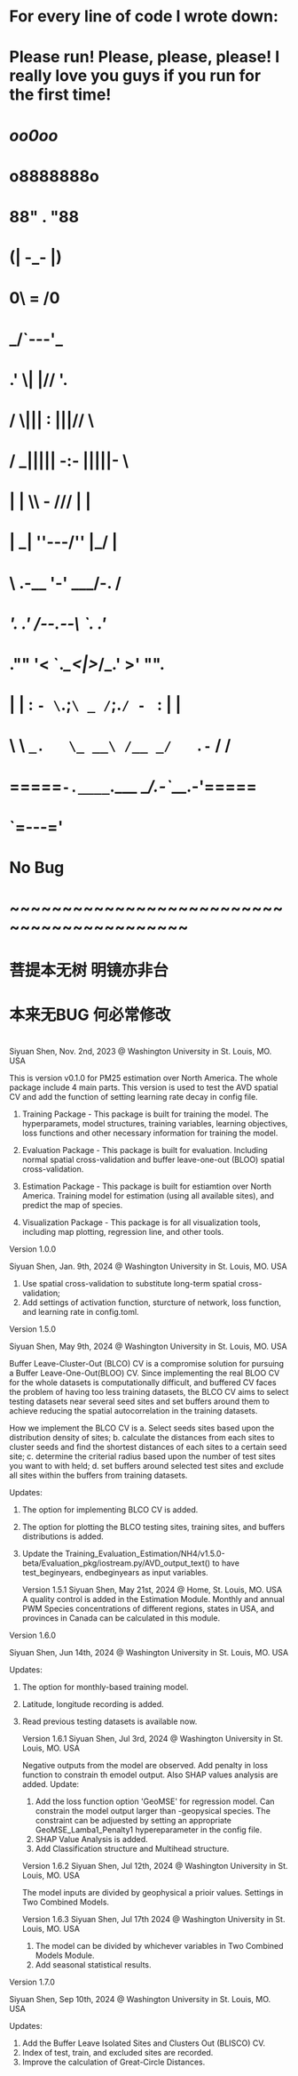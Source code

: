 #   For every line of code I wrote down:
#   Please run! Please, please, please! I really love you guys if you run for the first time!
#                          
#                       _oo0oo_
#                      o8888888o
#                      88" . "88
#                      (| -_- |)
#                      0\  =  /0
#                    ___/`---'\___
#                  .' \\|     |// '.
#                 / \\|||  :  |||// \
#                / _||||| -:- |||||- \
#               |   | \\\  -  /// |   |
#               | \_|  ''\---/''  |_/ |
#               \  .-\__  '-'  ___/-. /
#             ___'. .'  /--.--\  `. .'___
#          ."" '<  `.___\_<|>_/___.' >' "".
#         | | :  `- \`.;`\ _ /`;.`/ - ` : | |
#         \  \ `_.   \_ __\ /__ _/   .-` /  /
#     =====`-.____`.___ \_____/___.-`___.-'=====
#                       `=---='
#
#                        No Bug
#     ~~~~~~~~~~~~~~~~~~~~~~~~~~~~~~~~~~~~~~~~~~~
#                 菩提本无树   明镜亦非台
#                 本来无BUG   何必常修改
#

Siyuan Shen, Nov. 2nd, 2023 @ Washington University in St. Louis, MO. USA


This is version v0.1.0 for PM25 estimation over North America. The whole package include 4 main parts. This version is used to test the AVD spatial CV and add the function of setting learning rate decay in config file.

1. Training Package -  This package is built for training the model. The hyperparamets, model structures, training variables, learning objectives, loss functions and other necessary information for training the model.

2. Evaluation Package - This package is built for evaluation. Including normal spatial cross-validation and buffer leave-one-out (BLOO) spatial cross-validation.

3. Estimation Package - This package is built for estiamtion over North America. Training model for estimation (using all available sites), and predict the map of species.

4. Visualization Package - This package is for all visualization tools, including map plotting, regression line, and other tools. 


Version 1.0.0

Siyuan Shen, Jan. 9th, 2024 @ Washington University in St. Louis, MO. USA

1. Use spatial cross-validation to substitute long-term spatial cross-validation;
2. Add settings of activation function, sturcture of network, loss function, and learning rate in config.toml.

Version 1.5.0

Siyuan Shen, May 9th, 2024 @ Washington University in St. Louis, MO. USA

Buffer Leave-Cluster-Out (BLCO) CV is a compromise solution for pursuing a Buffer Leave-One-Out(BLOO) CV. Since implementing the real BLOO CV for the whole datasets is computationally difficult, and buffered CV faces the problem of having too less training datasets, the BLCO CV aims to select testing datasets near several seed sites and set buffers around them to achieve reducing the spatial autocorrelation in the training datasets. 

How we implement the BLCO CV is a. Select seeds sites based upon the distribution density of sites; b. calculate the distances from each sites to cluster seeds and find the shortest distances of each sites to a certain seed site; c. determine the criterial radius based upon the number of test sites you want to with held; d. set buffers around selected test sites and exclude all sites within the buffers from training datasets.

Updates:
1. The option for implementing BLCO CV is added.
2. The option for plotting the BLCO testing sites, training sites, and buffers distributions is added.
3. Update the Training_Evaluation_Estimation/NH4/v1.5.0-beta/Evaluation_pkg/iostream.py/AVD_output_text() to have test_beginyears, endbeginyears as input variables.

    Version 1.5.1
    Siyuan Shen, May 21st, 2024 @ Home, St. Louis, MO. USA
    A quality control is added in the Estimation Module. Monthly and annual PWM Species concentrations of different regions, states in USA, and provinces in Canada can be calculated in this module.


Version 1.6.0

Siyuan Shen, Jun 14th, 2024 @ Washington University in St. Louis, MO. USA

Updates:
1. The option for monthly-based training model.
2. Latitude, longitude recording is added.
3. Read previous testing datasets is available now.

    Version 1.6.1 
    Siyuan Shen, Jul 3rd, 2024 @ Washington University in St. Louis, MO. USA
    
    Negative outputs from the model are observed. Add penalty in loss function to constrain th emodel output. Also SHAP values analysis are added.
    Update:
    1. Add the loss function option 'GeoMSE' for regression model. Can constrain the model output larger than -geopysical species. The constraint can be adjuested by setting an appropriate GeoMSE_Lamba1_Penalty1 hypereparameter in the config file.
    2. SHAP Value Analysis is added.
    3. Add Classification structure and Multihead structure.
    
    Version 1.6.2
    Siyuan Shen, Jul 12th, 2024 @ Washington University in St. Louis, MO. USA

    The model inputs are divided by geophysical a prioir values. Settings in Two Combined Models.

    Version 1.6.3
    Siyuan Shen, Jul 17th 2024 @ Washington University in St. Louis, MO. USA

    1. The model can be divided by whichever variables in Two Combined Models Module. 
    2. Add seasonal statistical results.


Version 1.7.0

Siyuan Shen, Sep 10th, 2024 @ Washington University in St. Louis, MO. USA

Updates:
1. Add the Buffer Leave Isolated Sites and Clusters Out (BLISCO) CV.
2. Index of test, train, and excluded sites are recorded.
3. Improve the calculation of Great-Circle Distances.
